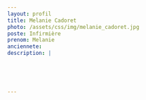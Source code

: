 ```yaml
---
layout: profil
title: Melanie Cadoret
photo: /assets/css/img/melanie_cadoret.jpg
poste: Infirmière
prenom: Melanie
anciennete: 
description: |
 

  

  
---
```

